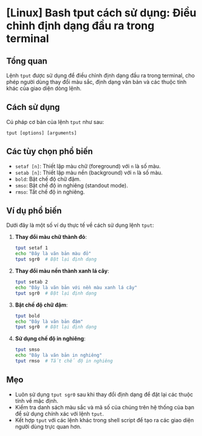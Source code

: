 # [Linux] Bash tput cách sử dụng: Điều chỉnh định dạng đầu ra trong terminal

## Tổng quan
Lệnh `tput` được sử dụng để điều chỉnh định dạng đầu ra trong terminal, cho phép người dùng thay đổi màu sắc, định dạng văn bản và các thuộc tính khác của giao diện dòng lệnh.

## Cách sử dụng
Cú pháp cơ bản của lệnh `tput` như sau:
```
tput [options] [arguments]
```

## Các tùy chọn phổ biến
- `setaf [n]`: Thiết lập màu chữ (foreground) với `n` là số màu.
- `setab [n]`: Thiết lập màu nền (background) với `n` là số màu.
- `bold`: Bật chế độ chữ đậm.
- `smso`: Bật chế độ in nghiêng (standout mode).
- `rmso`: Tắt chế độ in nghiêng.

## Ví dụ phổ biến
Dưới đây là một số ví dụ thực tế về cách sử dụng lệnh `tput`:

1. **Thay đổi màu chữ thành đỏ**:
   ```bash
   tput setaf 1
   echo "Đây là văn bản màu đỏ"
   tput sgr0  # Đặt lại định dạng
   ```

2. **Thay đổi màu nền thành xanh lá cây**:
   ```bash
   tput setab 2
   echo "Đây là văn bản với nền màu xanh lá cây"
   tput sgr0  # Đặt lại định dạng
   ```

3. **Bật chế độ chữ đậm**:
   ```bash
   tput bold
   echo "Đây là văn bản đậm"
   tput sgr0  # Đặt lại định dạng
   ```

4. **Sử dụng chế độ in nghiêng**:
   ```bash
   tput smso
   echo "Đây là văn bản in nghiêng"
   tput rmso  # Tắt chế độ in nghiêng
   ```

## Mẹo
- Luôn sử dụng `tput sgr0` sau khi thay đổi định dạng để đặt lại các thuộc tính về mặc định.
- Kiểm tra danh sách màu sắc và mã số của chúng trên hệ thống của bạn để sử dụng chính xác với lệnh `tput`.
- Kết hợp `tput` với các lệnh khác trong shell script để tạo ra các giao diện người dùng trực quan hơn.